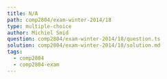 ```yaml
---
title: N/A
path: comp2804/exam-winter-2014/18
type: multiple-choice
author: Michiel Smid
question: comp2804/exam-winter-2014/18/question.ts
solution: comp2804/exam-winter-2014/18/solution.md
tags:
  - comp2804
  - comp2804-exam
---
```

